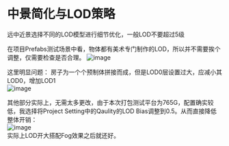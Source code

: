 # 中景简化与LOD策略
远中近景选择不同的LOD模型进行细节优化，一般LOD不要超过5级

在项目Prefabs测试场景中看，物体都有美术专门制作的LOD，所以并不需要挨个调整，仅需要检查是否合理。
![image](https://github.com/ThereAreBearsComing/aBookOFtechArt/assets/74708198/34c221e0-1acb-46f5-b067-a836b3e0b048)

这里明显问题：
房子为一个个预制体拼接而成，但是LOD0层设置过大，应减小其LOD0，增加LOD1
<br>![image](https://github.com/ThereAreBearsComing/aBookOFtechArt/assets/74708198/edd11a15-028d-44bc-9bbb-6abe1c482655)


其他部分实际上，无需太多更改，由于本次打包测试平台为765G，配置确实较低，我选择将Project Setting中的Qaulity的LOD Bias调整到0.5。从而直接降低整体开销：
<br>![image](https://github.com/ThereAreBearsComing/aBookOFtechArt/assets/74708198/e647228c-1483-4b69-94fa-ab7c9f14d7ea)
<br> 实际上LOD开大搭配Fog效果之后就还好。






